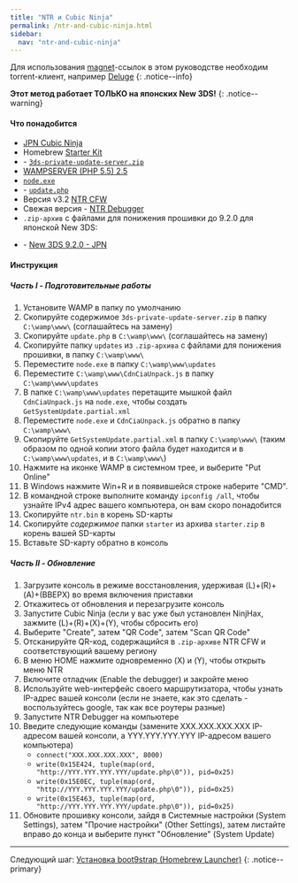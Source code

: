 ```yaml
---
title: "NTR и Cubic Ninja"
permalink: /ntr-and-cubic-ninja.html
sidebar:
  nav: "ntr-and-cubic-ninja"
---
```


Для использования [magnet](https://en.wikipedia.org/wiki/Magnet_URI_scheme)-ссылок в этом руководстве необходим torrent-клиент, например [Deluge](http://dev.deluge-torrent.org/wiki/Download)
{: .notice--info}

**Этот метод работает ТОЛЬКО на японских New 3DS!**
{: .notice--warning}

#### <a name="what_need" />Что понадобится

* [JPN Cubic Ninja](https://www.amazon.com/dp/B004QL7M0A)
* Homebrew [Starter Kit](http://smealum.github.io/ninjhax2/starter.zip)
* <i class="fa fa-magnet" aria-hidden="true" title="Это magnet-ссылка. Воспользуйтесь торрент-клиентом, чтобы скачать этот файл."></i> - [`3ds-private-update-server.zip`](magnet:?xt=urn:btih:8623e580752f22940d96630ef723ce30a707b22e&dn=3ds-private-update-server.zip&tr=udp%3A%2F%2Ftracker.coppersurfer.tk%3A6969%2Fannounce&tr=udp%3A%2F%2Ftracker.opentrackr.org%3A1337%2Fannounce&tr=http%3A%2F%2Ftracker.opentrackr.org%3A1337%2Fannounce&tr=udp%3A%2F%2Fzer0day.ch%3A1337%2Fannounce&tr=udp%3A%2F%2Ftracker.leechers-paradise.org%3A6969%2Fannounce&tr=udp%3A%2F%2F9.rarbg.com%3A2710%2Fannounce&tr=udp%3A%2F%2Fexplodie.org%3A6969%2Fannounce&tr=http%3A%2F%2Fexplodie.org%3A6969%2Fannounce&tr=http%3A%2F%2Fp4p.arenabg.com%3A1337%2Fannounce&tr=udp%3A%2F%2Fp4p.arenabg.com%3A1337%2Fannounce&tr=http%3A%2F%2Ftracker.aletorrenty.pl%3A2710%2Fannounce&tr=udp%3A%2F%2Ftracker.aletorrenty.pl%3A2710%2Fannounce&tr=http%3A%2F%2Ftracker.baravik.org%3A6970%2Fannounce&tr=http%3A%2F%2Ftracker1.wasabii.com.tw%3A6969%2Fannounce&tr=udp%3A%2F%2Ftracker.piratepublic.com%3A1337%2Fannounce&tr=http%3A%2F%2Ftracker.tfile.me%2Fannounce&tr=udp%3A%2F%2Ftorrent.gresille.org%3A80%2Fannounce&tr=http%3A%2F%2Ftorrent.gresille.org%2Fannounce&tr=udp%3A%2F%2Ftracker.kicks-ass.net%3A80%2Fannounce&tr=udp%3A%2F%2Ftracker.internetwarriors.net%3A1337%2Fannounce)
* [WAMPSERVER (PHP 5.5) 2.5](http://www.wampserver.com/en/#download-wrapper)
* [`node.exe`](http://nodejs.org/dist/latest/win-x86/node.exe)
* <i class="fa fa-magnet" aria-hidden="true" title="Это magnet-ссылка. Воспользуйтесь торрент-клиентом, чтобы скачать этот файл."></i> - [`update.php`](magnet:?xt=urn:btih:cd7e59ea9744115913b561dbde15f8d68e713507&dn=update.php&tr=udp%3A%2F%2Ftracker.coppersurfer.tk%3A6969%2Fannounce&tr=udp%3A%2F%2Ftracker.opentrackr.org%3A1337%2Fannounce&tr=http%3A%2F%2Ftracker.opentrackr.org%3A1337%2Fannounce&tr=udp%3A%2F%2Fzer0day.ch%3A1337%2Fannounce&tr=udp%3A%2F%2Ftracker.leechers-paradise.org%3A6969%2Fannounce&tr=udp%3A%2F%2F9.rarbg.com%3A2710%2Fannounce&tr=udp%3A%2F%2Fexplodie.org%3A6969%2Fannounce&tr=http%3A%2F%2Fexplodie.org%3A6969%2Fannounce&tr=http%3A%2F%2Fp4p.arenabg.com%3A1337%2Fannounce&tr=udp%3A%2F%2Fp4p.arenabg.com%3A1337%2Fannounce&tr=http%3A%2F%2Ftracker.aletorrenty.pl%3A2710%2Fannounce&tr=udp%3A%2F%2Ftracker.aletorrenty.pl%3A2710%2Fannounce&tr=http%3A%2F%2Ftracker.baravik.org%3A6970%2Fannounce&tr=http%3A%2F%2Ftracker1.wasabii.com.tw%3A6969%2Fannounce&tr=udp%3A%2F%2Ftracker.piratepublic.com%3A1337%2Fannounce&tr=http%3A%2F%2Ftracker.tfile.me%2Fannounce&tr=udp%3A%2F%2Ftorrent.gresille.org%3A80%2Fannounce&tr=http%3A%2F%2Ftorrent.gresille.org%2Fannounce&tr=udp%3A%2F%2Ftracker.kicks-ass.net%3A80%2Fannounce&tr=udp%3A%2F%2Ftracker.internetwarriors.net%3A1337%2Fannounce)
* Версия v3.2 [NTR CFW](https://github.com/44670/BootNTR/releases/tag/3.2)
* Свежая версия <i class="fa fa-magnet" aria-hidden="true" title="Это magnet-ссылка. Воспользуйтесь торрент-клиентом, чтобы скачать этот файл."></i> - [NTR Debugger](magnet:?xt=urn:btih:66274cee542bef7745792714673bf2be4d606496&dn=NTR%20Debugger.zip&tr=udp%3A%2F%2Ftracker.coppersurfer.tk%3A6969%2Fannounce&tr=udp%3A%2F%2Ftracker.opentrackr.org%3A1337%2Fannounce&tr=http%3A%2F%2Ftracker.opentrackr.org%3A1337%2Fannounce&tr=udp%3A%2F%2Fzer0day.ch%3A1337%2Fannounce&tr=udp%3A%2F%2Ftracker.leechers-paradise.org%3A6969%2Fannounce&tr=udp%3A%2F%2F9.rarbg.com%3A2710%2Fannounce&tr=udp%3A%2F%2Fexplodie.org%3A6969%2Fannounce&tr=http%3A%2F%2Fexplodie.org%3A6969%2Fannounce&tr=http%3A%2F%2Fp4p.arenabg.com%3A1337%2Fannounce&tr=udp%3A%2F%2Fp4p.arenabg.com%3A1337%2Fannounce&tr=http%3A%2F%2Ftracker.aletorrenty.pl%3A2710%2Fannounce&tr=udp%3A%2F%2Ftracker.aletorrenty.pl%3A2710%2Fannounce&tr=http%3A%2F%2Ftracker.baravik.org%3A6970%2Fannounce&tr=http%3A%2F%2Ftracker1.wasabii.com.tw%3A6969%2Fannounce&tr=udp%3A%2F%2Ftracker.piratepublic.com%3A1337%2Fannounce&tr=http%3A%2F%2Ftracker.tfile.me%2Fannounce&tr=udp%3A%2F%2Ftorrent.gresille.org%3A80%2Fannounce&tr=http%3A%2F%2Ftorrent.gresille.org%2Fannounce&tr=udp%3A%2F%2Ftracker.kicks-ass.net%3A80%2Fannounce&tr=udp%3A%2F%2Ftracker.internetwarriors.net%3A1337%2Fannounce)
* `.zip-архив` с файлами для понижения прошивки до 9.2.0 для японской New 3DS:  
 +    <i class="fa fa-magnet" aria-hidden="true" title="Это magnet-ссылка. Воспользуйтесь торрент-клиентом, чтобы скачать этот файл."></i> - [New 3DS 9.2.0 - JPN](magnet:?xt=urn:btih:c8630ed31b53637b9023bd4dc1ce38362bb8ecd9&dn=9.2.0-20J%28Full%29%5Fn3DS.zip&tr=udp%3A%2F%2Ftracker.coppersurfer.tk%3A6969%2Fannounce&tr=udp%3A%2F%2Ftracker.opentrackr.org%3A1337%2Fannounce&tr=http%3A%2F%2Ftracker.opentrackr.org%3A1337%2Fannounce&tr=udp%3A%2F%2Fzer0day.ch%3A1337%2Fannounce&tr=udp%3A%2F%2Ftracker.leechers-paradise.org%3A6969%2Fannounce&tr=udp%3A%2F%2F9.rarbg.com%3A2710%2Fannounce&tr=http%3A%2F%2Fexplodie.org%3A6969%2Fannounce&tr=udp%3A%2F%2Fexplodie.org%3A6969%2Fannounce&tr=http%3A%2F%2Fp4p.arenabg.com%3A1337%2Fannounce&tr=udp%3A%2F%2Fp4p.arenabg.com%3A1337%2Fannounce&tr=http%3A%2F%2Ftracker.aletorrenty.pl%3A2710%2Fannounce&tr=udp%3A%2F%2Ftracker.aletorrenty.pl%3A2710%2Fannounce&tr=http%3A%2F%2Ftracker1.wasabii.com.tw%3A6969%2Fannounce&tr=http%3A%2F%2Ftracker.baravik.org%3A6970%2Fannounce&tr=udp%3A%2F%2Ftracker.piratepublic.com%3A1337%2Fannounce&tr=http%3A%2F%2Ftracker.tfile.me%2Fannounce&tr=http%3A%2F%2Ftorrent.gresille.org%2Fannounce&tr=udp%3A%2F%2Ftorrent.gresille.org%3A80%2Fannounce&tr=udp%3A%2F%2Ftracker.kicks-ass.net%3A80%2Fannounce&tr=http%3A%2F%2Ftracker.kicks-ass.net%2Fannounce)     

#### <a name="instructions" />Инструкция

##### <a name="part1" />Часть I - Подготовительные работы

1. Установите WAMP в папку по умолчанию
1. Скопируйте содержимое `3ds-private-update-server.zip` в папку `C:\wamp\www\` (соглашайтесь на замену)
1. Скопируйте `update.php` в `C:\wamp\www\` (соглашайтесь на замену)
1. Скопируйте папку `updates` из `.zip-архива` с файлами для понижения прошивки, в папку `C:\wamp\www\`
1. Переместите `node.exe` в папку `C:\wamp\www\updates`
1. Переместите `C:\wamp\www\CdnCiaUnpack.js` в папку `C:\wamp\www\updates`
1. В папке `C:\wamp\www\updates` перетащите мышкой файл `CdnCiaUnpack.js` на `node.exe`, чтобы создать `GetSystemUpdate.partial.xml`
1. Переместите `node.exe` и `CdnCiaUnpack.js` обратно в папку `C:\wamp\www\`
1. Скопируйте `GetSystemUpdate.partial.xml` в папку `C:\wamp\www\` (таким образом по одной копии этого файла будет находится и в `C:\wamp\www\updates`, и в `C:\wamp\www\`)
1. Нажмите на иконке WAMP в системном трее, и выберите "Put Online"
1. В Windows нажмите Win+R и в появившейся строке наберите "CMD".
1. В командной строке выполните команду `ipconfig /all`, чтобы узнайте IPv4 адрес вашего компьютера, он вам скоро понадобится
1. Скопируйте `ntr.bin` в корень SD-карты
1. Скопируйте _содержимое_ папки `starter` из архива `starter.zip` в корень вашей SD-карты
1. Вставьте SD-карту обратно в консоль

##### <a name="part2" />Часть II - Обновление

1. Загрузите консоль в режиме восстановления, удерживая (L)+(R)+(A)+(ВВЕРХ) во время включения приставки
1. Откажитесь от обновления и перезагрузите консоль
1. Запустите Cubic Ninja (если у вас уже был установлен NinjHax, зажмите (L)+(R)+(X)+(Y), чтобы сбросить его)
1. Выберите "Create", затем "QR Code", затем "Scan QR Code"
1. Отсканируйте QR-код, содержащийся в `.zip-архиве` NTR CFW и соответствующий вашему региону
1. В меню HOME нажмите одновременно (X) и (Y), чтобы открыть меню NTR
1. Включите отладчик (Enable the debugger) и закройте меню
1. Используйте web-интерфейс своего маршрутизатора, чтобы узнать IP-адрес вашей консоли (если не знаете, как это сделать - воспользуйтесь google, так как все роутеры разные)
1. Запустите NTR Debugger на компьютере
1. Введите следующие команды (замените XXX.XXX.XXX.XXX IP-адресом вашей консоли, а YYY.YYY.YYY.YYY IP-адресом вашего компьютера)    
    + `connect("XXX.XXX.XXX.XXX", 8000)`
    + `write(0x15E424, tuple(map(ord, "http://YYY.YYY.YYY.YYY/update.php\0")), pid=0x25)`
    + `write(0x15E0EC, tuple(map(ord, "http://YYY.YYY.YYY.YYY/update.php\0")), pid=0x25)`
    + `write(0x15E463, tuple(map(ord, "http://YYY.YYY.YYY.YYY/update.php\0")), pid=0x25)`
1. Обновите прошивку консоли, зайдя в Системные настройки (System Settings), затем "Прочие настройки" (Other Settings), затем листайте вправо до конца и выберите пункт "Обновление" (System Update)

___

Следующий шаг: [Установка boot9strap (Homebrew Launcher)](installing-boot9strap-homebrew-launcher)
{: .notice--primary}